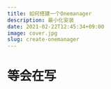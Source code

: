 ```yaml
---
title: 如何搭建一个Onemanager
description: 最小化安装
date: 2021-02-22T12:45:34+09:00
image: cover.jpg
slug: create-onemanager
---
```

# 等会在写
